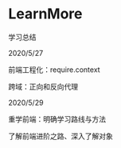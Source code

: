 # LearnMore
学习总结





2020/5/27

前端工程化：require.context

跨域：正向和反向代理



2020/5/29

重学前端：明确学习路线与方法

了解前端进阶之路、深入了解对象